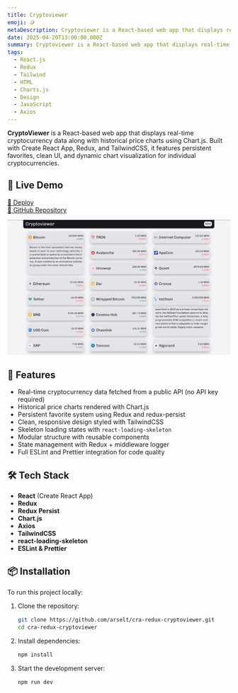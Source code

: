 ```yaml
---
title: Cryptoviewer
emoji: 🪙
metaDescription: Cryptoviewer is a React-based web app that displays real-time cryptocurrency data along with historical price charts.
date: 2025-04-20T13:00:00.000Z
summary: Cryptoviewer is a React-based web app that displays real-time cryptocurrency data along with historical price charts.
tags:
  - React.js
  - Redux
  - Tailwind
  - HTML
  - Charts.js
  - Design
  - JavaScript
  - Axios
---
```


**CryptoViewer** is a React-based web app that displays real-time cryptocurrency data along with historical price charts using Chart.js. Built with Create React App, Redux, and TailwindCSS, it features persistent favorites, clean UI, and dynamic chart visualization for individual cryptocurrencies.

## 🚀 Live Demo  
<a href="https://arselt-cryptoviewer.netlify.app/" target="_blank" rel="noopener noreferrer">🔗 Deploy</a>  
<a href="https://github.com/arselt/cra-redux-cryptoviewer" target="_blank" rel="noopener noreferrer">📄 GitHub Repository</a>

![Project Screenshot](https://github.com/arselt/cra-redux-cryptoviewer/raw/82ab25649526f00f0ef6e16c562f143b2ee00c4e/thumbnail.jpg)

## 🧠 Features

- Real-time cryptocurrency data fetched from a public API (no API key required)
- Historical price charts rendered with Chart.js
- Persistent favorite system using Redux and redux-persist
- Clean, responsive design styled with TailwindCSS
- Skeleton loading states with `react-loading-skeleton`
- Modular structure with reusable components
- State management with Redux + middleware logger
- Full ESLint and Prettier integration for code quality

## 🛠 Tech Stack

- **React** (Create React App)
- **Redux**
- **Redux Persist**
- **Chart.js**
- **Axios**
- **TailwindCSS**
- **react-loading-skeleton**
- **ESLint & Prettier**

## 📦 Installation

To run this project locally:
1. Clone the repository:
   ```sh
   git clone https://github.com/arselt/cra-redux-cryptoviewer.git
   cd cra-redux-cryptoviewer
   ```
2. Install dependencies:
   ```sh
   npm install
   ```
3. Start the development server:
   ```sh
   npm run dev
   ```
